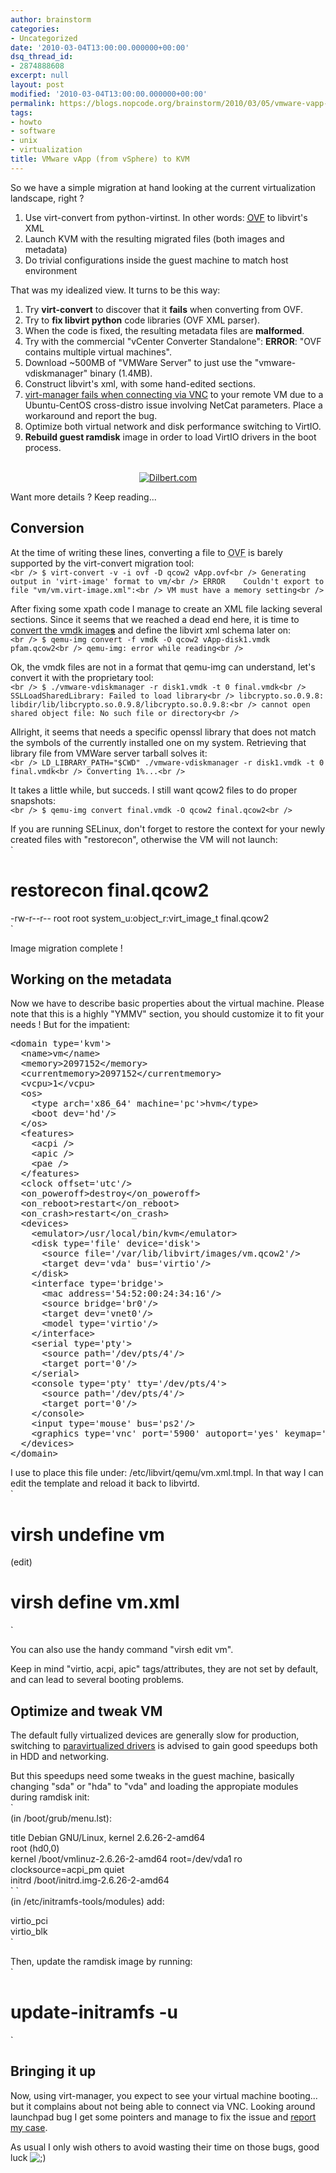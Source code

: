 ```yaml
---
author: brainstorm
categories:
- Uncategorized
date: '2010-03-04T13:00:00.000000+00:00'
dsq_thread_id:
- 2874888608
excerpt: null
layout: post
modified: '2010-03-04T13:00:00.000000+00:00'
permalink: https://blogs.nopcode.org/brainstorm/2010/03/05/vmware-vapp-from-vsphere-to-kvm/
tags:
- howto
- software
- unix
- virtualization
title: VMware vApp (from vSphere) to KVM
---
```


So we have a simple migration at hand looking at the current virtualization landscape, right ?

1.  Use virt-convert from python-virtinst. In other words: [<acronym title='Open Virtualization Format'>OVF</acronym>][1] to libvirt's XML
2.  Launch KVM with the resulting migrated files (both images and metadata)
3.  Do trivial configurations inside the guest machine to match host environment

That was my idealized view. It turns to be this way:

1.  Try **virt-convert** to discover that it **fails** when converting from OVF.
2.  Try to **fix libvirt python** code libraries (OVF XML parser).
3.  When the code is fixed, the resulting metadata files are **malformed**.
4.  Try with the commercial "vCenter Converter Standalone": **ERROR**: "OVF contains multiple virtual machines".
5.  Download ~500MB of "VMWare Server" to just use the "vmware-vdiskmanager" binary (1.4MB).
6.  Construct libvirt's xml, with some hand-edited sections.
7.  [virt-manager fails when connecting via VNC][2] to your remote VM due to a Ubuntu-CentOS cross-distro issue involving NetCat parameters. Place a workaround and report the bug.
8.  Optimize both virtual network and disk performance switching to VirtIO.
9.  **Rebuild guest ramdisk** image in order to load VirtIO drivers in the boot process.

<center>
  <br /> <a href="http://dilbert.com/strips/comic/2008-02-12/" title="Dilbert.com"><img src="http://dilbert.com/dyn/str_strip/000000000/00000000/0000000/000000/00000/1000/800/1869/1869.strip.gif" border="0" alt="Dilbert.com" /></a><br />
</center>

Want more details ? Keep reading...  
<!--more-->

## Conversion

At the time of writing these lines, converting a file to <acronym title='Open Virtualization Format'>OVF</acronym> is barely supported by the virt-convert migration tool:  
`<br />
$ virt-convert -v -i ovf -D qcow2 vApp.ovf<br />
Generating output in 'virt-image' format to vm/<br />
ERROR    Couldn't export to file "vm/vm.virt-image.xml":<br />
VM must have a memory setting<br />
`

After fixing some xpath code I manage to create an XML file lacking several sections. Since it seems that we reached a dead end here, it is time to [convert the vmdk image**s**][3] and define the libvirt xml schema later on:  
`<br />
$ qemu-img convert -f vmdk -O qcow2 vApp-disk1.vmdk pfam.qcow2<br />
qemu-img: error while reading<br />
`

Ok, the vmdk files are not in a format that qemu-img can understand, let's convert it with the proprietary tool:  
`<br />
$ ./vmware-vdiskmanager -r disk1.vmdk -t 0 final.vmdk<br />
SSLLoadSharedLibrary: Failed to load library<br />
libcrypto.so.0.9.8: libdir/lib/libcrypto.so.0.9.8/libcrypto.so.0.9.8:<br />
cannot open shared object file: No such file or directory<br />
`

Allright, it seems that needs a specific openssl library that does not match the symbols of the currently installed one on my system. Retrieving that library file from VMWare server tarball solves it:  
`<br />
LD_LIBRARY_PATH="$CWD" ./vmware-vdiskmanager -r disk1.vmdk -t 0 final.vmdk<br />
Converting 1%...<br />
`

It takes a little while, but succeds. I still want qcow2 files to do proper snapshots:  
`<br />
$ qemu-img convert final.vmdk -O qcow2 final.qcow2<br />
`

If you are running SELinux, don't forget to restore the context for your newly created files with "restorecon", otherwise the VM will not launch:  
`<br />
# restorecon final.qcow2<br />
-rw-r--r--  root root system_u:object_r:virt_image_t   final.qcow2<br />
`

Image migration complete !

## Working on the metadata

Now we have to describe basic properties about the virtual machine. Please note that this is a highly "YMMV" section, you should customize it to fit your needs ! But for the impatient:

<pre class="brush: xml; title: ; notranslate" title="">&lt;domain type='kvm'&gt;
  &lt;name&gt;vm&lt;/name&gt;
  &lt;memory&gt;2097152&lt;/memory&gt;
  &lt;currentmemory&gt;2097152&lt;/currentmemory&gt;
  &lt;vcpu&gt;1&lt;/vcpu&gt;
  &lt;os&gt;
    &lt;type arch='x86_64' machine='pc'&gt;hvm&lt;/type&gt;
    &lt;boot dev='hd'/&gt;
  &lt;/os&gt;
  &lt;features&gt;
    &lt;acpi /&gt;
    &lt;apic /&gt;
    &lt;pae /&gt;
  &lt;/features&gt;
  &lt;clock offset='utc'/&gt;
  &lt;on_poweroff&gt;destroy&lt;/on_poweroff&gt;
  &lt;on_reboot&gt;restart&lt;/on_reboot&gt;
  &lt;on_crash&gt;restart&lt;/on_crash&gt;
  &lt;devices&gt;
    &lt;emulator&gt;/usr/local/bin/kvm&lt;/emulator&gt;
    &lt;disk type='file' device='disk'&gt;
      &lt;source file='/var/lib/libvirt/images/vm.qcow2'/&gt;
      &lt;target dev='vda' bus='virtio'/&gt;
    &lt;/disk&gt;
    &lt;interface type='bridge'&gt;
      &lt;mac address='54:52:00:24:34:16'/&gt;
      &lt;source bridge='br0'/&gt;
      &lt;target dev='vnet0'/&gt;
      &lt;model type='virtio'/&gt;
    &lt;/interface&gt;
    &lt;serial type='pty'&gt;
      &lt;source path='/dev/pts/4'/&gt;
      &lt;target port='0'/&gt;
    &lt;/serial&gt;
    &lt;console type='pty' tty='/dev/pts/4'&gt;
      &lt;source path='/dev/pts/4'/&gt;
      &lt;target port='0'/&gt;
    &lt;/console&gt;
    &lt;input type='mouse' bus='ps2'/&gt;
    &lt;graphics type='vnc' port='5900' autoport='yes' keymap='en-us'/&gt;
  &lt;/devices&gt;
&lt;/domain&gt;
</pre>

I use to place this file under: /etc/libvirt/qemu/vm.xml.tmpl. In that way I can edit the template and reload it back to libvirtd.  
`<br />
# virsh undefine vm<br />
(edit)<br />
# virsh define vm.xml<br />
`

You can also use the handy command "virsh edit vm".

Keep in mind "virtio, acpi, apic" tags/attributes, they are not set by default, and can lead to several booting problems.

## Optimize and tweak VM

The default fully virtualized devices are generally slow for production, switching to [paravirtualized drivers][4] is advised to gain good speedups both in HDD and networking.

But this speedups need some tweaks in the guest machine, basically changing "sda" or "hda" to "vda" and loading the appropiate modules during ramdisk init:  
`<br />
(in /boot/grub/menu.lst):</p>
<p>title           Debian GNU/Linux, kernel 2.6.26-2-amd64<br />
root            (hd0,0)<br />
kernel         /boot/vmlinuz-2.6.26-2-amd64 root=/dev/vda1 ro clocksource=acpi_pm quiet<br />
initrd          /boot/initrd.img-2.6.26-2-amd64<br />
`  
`<br />
(in /etc/initramfs-tools/modules) add:</p>
<p>virtio_pci<br />
virtio_blk<br />
`

Then, update the ramdisk image by running:  
`<br />
# update-initramfs -u<br />
`

## Bringing it up

Now, using virt-manager, you expect to see your virtual machine booting... but it complains about not being able to connect via VNC. Looking around launchpad bug I get some pointers and manage to fix the issue and [report my case][2].

As usual I only wish others to avoid wasting their time on those bugs, good luck <img src="http://blogs.nopcode.org/brainstorm/wp-includes/images/smilies/icon_wink.gif" alt=";)" class="wp-smiley" />

 [1]: http://en.wikipedia.org/wiki/Open_Virtualization_Format
 [2]: https://bugs.launchpad.net/ubuntu/+source/libvirt/+bug/517478
 [3]: http://blog.bodhizazen.net/linux/convert-vmware-vmdk-to-kvm-qcow2-or-virtualbox-vdi/
 [4]: http://wiki.libvirt.org/page/Virtio